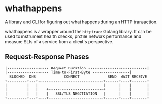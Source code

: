 # whathappens

A library and CLI for figuring out what happens during an HTTP transaction.

whathappens is a wrapper around the `httptrace` Golang library. It can be used to instrument health checks, profile network performance and measure SLIs of a service from a client's perspective.

## Request-Response Phases

```plain
|------------------- Request Duration ---------------------------|
|------------------- Time-to-First-Byte -----------------|
  BLOCKED  DNS             CONNECT             SEND  WAIT RECEIVE
+---------+---+------------------------------+------+----+-------+
|         |   |                              |      |    |       |
|         |   |    +-------------------------+      |    |       |
|         |   |    |   SSL/TLS NEGOTIATION   |      |    |       |
+---------+---+----+-------------------------+------+----+-------+
```
